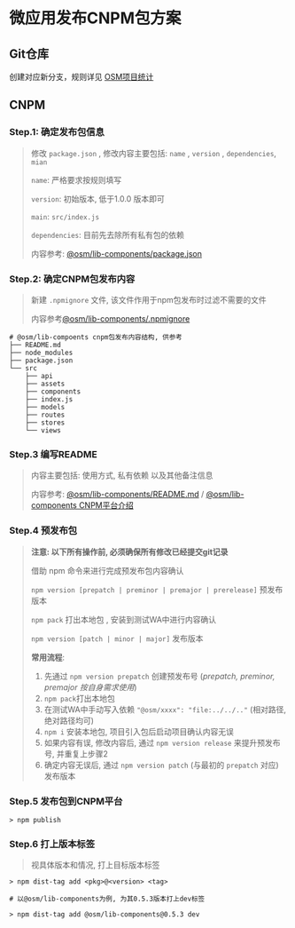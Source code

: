 # 微应用发布CNPM包方案

## Git仓库

创建对应新分支，规则详见 [OSM项目统计](https://docs.qq.com/sheet/DSlRFWGRFcklqV2Va?tab=BB08J2&c=A1A0A0)

## CNPM

### Step.1: 确定发布包信息

> 修改 `package.json` , 修改内容主要包括: `name` , `version` , `dependencies`, `mian`
>
> `name`: 严格要求按规则填写
>
> `version`: 初始版本, 低于1.0.0 版本即可
>
> `main`: `src/index.js`
>
> `dependencies`: 目前先去除所有私有包的依赖
>
> 内容参考: [@osm/lib-components/package.json](http://git.mchz.com.cn/omc/web/okp-micro-apps/blob/@osm/lib-components/package.json)

### Step.2: 确定CNPM包发布内容

> 新建 `.npmignore` 文件, 该文件作用于npm包发布时过滤不需要的文件
>
> 内容参考[@osm/lib-components/.npmignore](http://git.mchz.com.cn/omc/web/okp-micro-apps/blob/@osm/lib-components/.npmignore)

```shell
# @osm/lib-compoents cnpm包发布内容结构, 供参考
├── README.md
├── node_modules
├── package.json
└── src
    ├── api
    ├── assets
    ├── components
    ├── index.js
    ├── models
    ├── routes
    ├── stores
    └── views
```

### Step.3 编写README

> 内容主要包括: 使用方式, 私有依赖 以及其他备注信息
>
> 内容参考: [@osm/lib-components/README.md](http://git.mchz.com.cn/omc/web/okp-micro-apps/blob/@osm/lib-components/README.md) / [@osm/lib-components CNPM平台介绍](http://192.168.238.242:7002/package/@osm/lib-components)

### Step.4 预发布包

> **注意: 以下所有操作前, 必须确保所有修改已经提交git记录**
>
> 借助 npm 命令来进行完成预发布包内容确认
>
>  `npm version [prepatch | preminor | premajor | prerelease]` 预发布版本
>
>  `npm pack` 打出本地包 , 安装到测试WA中进行内容确认
>
> `npm version [patch | minor | major]` 发布版本
>
> 
>
> **常用流程**:
>
> 1. 先通过 `npm version prepatch` 创建预发布号 (*prepatch, preminor, premajor 按自身需求使用*)
> 2. `npm pack`打出本地包
> 3. 在测试WA中手动写入依赖 `"@osm/xxxx": "file:../../.."` (相对路径, 绝对路径均可)
> 4. `npm i` 安装本地包, 项目引入包后启动项目确认内容无误
> 5. 如果内容有误, 修改内容后, 通过 `npm version release` 来提升预发布号, 并重复上步骤2
> 6. 确定内容无误后, 通过 `npm version patch` (与最初的 `prepatch` 对应) 发布版本

### Step.5 发布包到CNPM平台

```shell
> npm publish
```

### Step.6 打上版本标签

> 视具体版本和情况, 打上目标版本标签

```shell
> npm dist-tag add <pkg>@<version> <tag>

# 以@osm/lib-components为例, 为其0.5.3版本打上dev标签

> npm dist-tag add @osm/lib-components@0.5.3 dev
```

